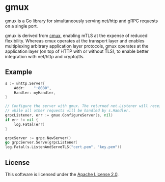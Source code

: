 # gmux

gmux is a Go library for simultaneously serving net/http and gRPC requests on a single port.

gmux is derived from [cmux](https://github.com/soheilhy/cmux), enabling mTLS at the expense of
reduced flexibility. Whereas cmux operates at the transport layer and enables multiplexing
arbitrary application layer protocols, gmux operates at the application layer (on top of HTTP
with or without TLS), to enable better integration with net/http and crypto/tls.

## Example

```go
s := &http.Server{
	Addr:    ":8080",
	Handler: myHandler,
}

// Configure the server with gmux. The returned net.Listener will receive gRPC connections,
// while all other requests will be handled by s.Handler.
grpcListener, err := gmux.ConfigureServer(s, nil)
if err != nil {
	log.Fatal(err)
}

grpcServer := grpc.NewServer()
go grpcServer.Serve(grpcListener)
log.Fatal(s.ListenAndServeTLS("cert.pem", "key.pem"))
```

## License

This software is licensed under the [Apache License 2.0](./LICENSE).

